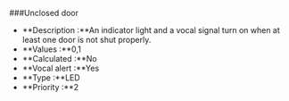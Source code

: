 ###Unclosed door

- **Description :**An indicator light and a vocal signal turn on when at least one door is not shut properly. 
- **Values :**0,1
- **Calculated :**No
- **Vocal alert :**Yes
- **Type :**LED 
- **Priority :**2
